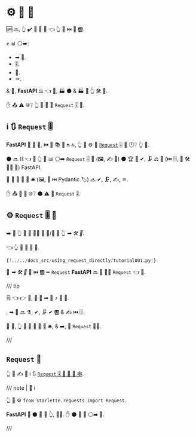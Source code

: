 # ⚙️ 📨 🔗

🆙 🔜, 👆 ✔️ 📣 🍕 📨 👈 👆 💪 ⏮️ 👫 🆎.

✊ 📊 ⚪️➡️:

* ➡ 🔢.
* 🎚.
* 🍪.
* ♒️.

&amp; 🔨, **FastAPI** ⚖ 👈 💽, 🏭 ⚫️ &amp; 🏭 🧾 👆 🛠️ 🔁.

✋️ 📤 ⚠ 🌐❔ 👆 💪 💪 🔐 `Request` 🎚 🔗.

## ℹ 🔃 `Request` 🎚

**FastAPI** 🤙 **💃** 🔘, ⏮️ 🧽 📚 🧰 🔛 🔝, 👆 💪 ⚙️ 💃 <a href="https://www.starlette.io/requests/" class="external-link" target="_blank">`Request`</a> 🎚 🔗 🕐❔ 👆 💪.

⚫️ 🔜 ⛓ 👈 🚥 👆 🤚 📊 ⚪️➡️ `Request` 🎚 🔗 (🖼, ✍ 💪) ⚫️ 🏆 🚫 ✔, 🗜 ⚖️ 📄 (⏮️ 🗄, 🏧 🛠️ 👩‍💻 🔢) FastAPI.

👐 🙆 🎏 🔢 📣 🛎 (🖼, 💪 ⏮️ Pydantic 🏷) 🔜 ✔, 🗜, ✍, ♒️.

✋️ 📤 🎯 💼 🌐❔ ⚫️ ⚠ 🤚 `Request` 🎚.

## ⚙️ `Request` 🎚 🔗

➡️ 🌈 👆 💚 🤚 👩‍💻 📢 📢/🦠 🔘 👆 *➡ 🛠️ 🔢*.

👈 👆 💪 🔐 📨 🔗.

```Python hl_lines="1  7-8"
{!../../docs_src/using_request_directly/tutorial001.py!}
```

📣 *➡ 🛠️ 🔢* 🔢 ⏮️ 🆎 ➖ `Request` **FastAPI** 🔜 💭 🚶‍♀️ `Request` 👈 🔢.

/// tip

🗒 👈 👉 💼, 👥 📣 ➡ 🔢 ⤴️ 📨 🔢.

, ➡ 🔢 🔜 ⚗, ✔, 🗜 ✔ 🆎 &amp; ✍ ⏮️ 🗄.

🎏 🌌, 👆 💪 📣 🙆 🎏 🔢 🛎, &amp; ➡, 🤚 `Request` 💁‍♂️.

///

## `Request` 🧾

👆 💪 ✍ 🌅 ℹ 🔃 <a href="https://www.starlette.io/requests/" class="external-link" target="_blank">`Request` 🎚 🛂 💃 🧾 🕸</a>.

/// note | 📡 ℹ

👆 💪 ⚙️ `from starlette.requests import Request`.

**FastAPI** 🚚 ⚫️ 🔗 🏪 👆, 👩‍💻. ✋️ ⚫️ 👟 🔗 ⚪️➡️ 💃.

///
